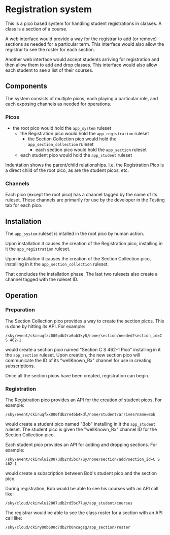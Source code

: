 # Registration system

This is a pico based system for handling student registrations in classes.
A class is a section of a course.

A web interface would provide a way for the registrar to add (or remove) sections as needed for a particular term.
This interface would also allow the registrar to see the roster for each section.

Another web interface would accept students arriving for registration and then allow them to add and drop classes.
This interface would also allow each student to see a list of their courses.

## Components

The system consists of multiple picos, each playing a particular role,
and each exposing channels as needed for operations.

### Picos

- the root pico would hold the `app_system` ruleset
    - the Registration pico would hold the `app_registration` ruleset
        - the Section Collection pico would hold the `app_section_collection` ruleset
            - each section pico would hold the `app_section` ruleset
    - each student pico would hold the `app_student` ruleset

Indentation shows the parent/child relationships.
I.e. the Registration Pico is a direct child of the root pico, as are the student picos, etc.

### Channels

Each pico (except the root pico) has a channel tagged by the name of its ruleset.
These channels are primarily for use by the developer in the Testing tab for each pico.

## Installation

The `app_system` ruleset is intalled in the root pico by human action.

Upon installation it causes the creation of the Registration pico, installing in it the `app_registration` ruleset.

Upon installation it causes the creation of the Section Collection pico, installing in it the `app_section_collection` ruleset.

That concludes the installation phase.
The last two rulesets also create a channel tagged with the ruleset ID.

## Operation

### Preparation

The Section Collection pico provides a way to create the section picos.
This is done by hitting its API.
For example:
```
/sky/event/ckiruqfzz000pdb2ra6ub3ky8/none/section/needed?section_id=C S 462-1
```
would create a section pico named "Section C S 462-1 Pico" installing in it the `app_section` ruleset.
Upon creation, the new section pico will communicate the ID of its "wellKnown_Rx" channel
for use in creating subscriptions.

Once all the section picos have been created, registration can begin.

### Registration

The Registration pico provides an API for the creation of student picos.
For example:
```
/sky/event/ckiruqfxx000fdb2re4bb4kdl/none/student/arrives?name=Bob
```
would create a student pico named "Bob" installing in it the `app_student` ruleset.
The student pico is given the "wellKnown_Rx" channel ID for the Section Collection pico.

Each student pico provides an API for adding and dropping sections.
For example:
```
/sky/event/ckirwlui2007udb2rd5bc77uy/none/section/add?section_id=C S 462-1
```
would create a subscription between Bob's student pico and the section pico.

During registration, Bob would be able to see his courses with an API call like:
```
/sky/cloud/ckirwlui2007udb2rd5bc77uy/app_student/courses
```

The registrar would be able to see the class roster for a section with an API call like:
```
/sky/cloud/ckiry80b600c7db2rb0ncagsg/app_section/roster
```
